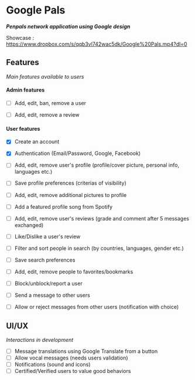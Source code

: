 # Google Pals
**_Penpals network application using Google design_**

Showcase : https://www.dropbox.com/s/qqb3vl742wac5dk/Google%20Pals.mp4?dl=0


## **Features**
_Main features available to users_


#### Admin features

- [ ] Add, edit, ban, remove a user
- [ ] Add, edit, remove a review


#### User features

- [x] Create an account
- [x] Authentication (Email/Password, Google, Facebook)
- [ ] Add, edit, remove user's profile (profile/cover picture, personal info, languages etc.)
- [ ] Save profile preferences (criterias of visibility)
- [ ] Add, edit, remove additional pictures to profile
- [ ] Add a featured profile song from Spotify


- [ ] Add, edit, remove user's reviews (grade and comment after 5 messages exchanged)
- [ ] Like/Dislike a user's review

- [ ] Filter and sort people in search (by countries, languages, gender etc.)
- [ ] Save search preferences

- [ ] Add, edit, remove people to favorites/bookmarks
- [ ] Block/unblock/report a user

- [ ] Send a message to other users
- [ ] Allow or reject messages from other users (notification with choice)



## **UI/UX**
_Interactions in development_


- [ ] Message translations using Google Translate from a button
- [ ] Allow vocal messages (needs users validation)
- [ ] Notifications (sound and icons)
- [ ] Certified/Verified users to value good behaviors
